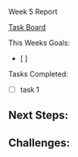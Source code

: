 Week 5 Report

[Task Board](https://trello.com/b/5rsYMCG3/capstone-project-tasks)

This Weeks Goals:
* [ ] 

Tasks Completed: 
- [ ] task 1

Next Steps: 
- 

Challenges: 
- 

